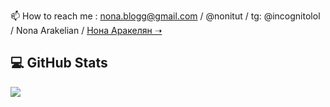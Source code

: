 📫 How to reach me : nona.blogg@gmail.com /  @nonitut / tg: @incognitolol / Nona Arakelian /
<a href="https://www.youtube.com/watch?v=zk0Xuez3gMw" target="_blank" rel="noopener noreferrer">Нона Аракелян ➝</a>



## 💻 GitHub Stats
![](https://github-readme-stats.vercel.app/api/top-langs/?username=nonitut&theme=buefy&hide_border=false&include_all_commits=false&count_private=false&layout=compact)
